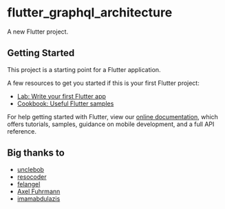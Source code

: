 # flutter_graphql_architecture

A new Flutter project.

## Getting Started

This project is a starting point for a Flutter application.

A few resources to get you started if this is your first Flutter project:

- [Lab: Write your first Flutter app](https://flutter.dev/docs/get-started/codelab)
- [Cookbook: Useful Flutter samples](https://flutter.dev/docs/cookbook)

For help getting started with Flutter, view our
[online documentation](https://flutter.dev/docs), which offers tutorials,
samples, guidance on mobile development, and a full API reference.

## Big thanks to

- [unclebob](https://github.com/unclebob)
- [resocoder](https://github.com/ResoDev)
- [felangel](https://github.com/felangel)
- [Axel Fuhrmann](https://github.com/afuh)
- [imamabdulazis](https://github.com/imamabdulazis)
